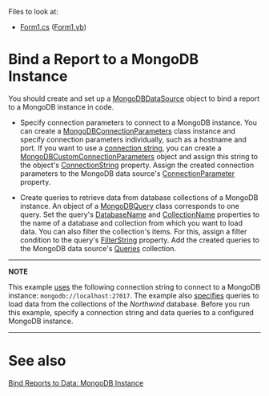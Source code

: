 ﻿Files to look at:

* [Form1.cs](./CS/Form1.cs) ([Form1.vb](./VB/Form1.vb))

# Bind a Report to a MongoDB Instance

You should create and set up a [MongoDBDataSource](https://docs.devexpress.com/CoreLibraries/DevExpress.DataAccess.MongoDB.MongoDBDataSource?v=21.1) object to bind a report to a MongoDB instance in code. 

* Specify connection parameters to connect to a MongoDB instance. You can create a [MongoDBConnectionParameters](https://docs.devexpress.com/CoreLibraries/DevExpress.DataAccess.ConnectionParameters.MongoDBConnectionParameters?v=21.1)
class instance and specify connection parameters individually, such as a hostname and port. If you want to use a [connection string](https://docs.mongodb.com/manual/reference/connection-string/), you can create a [MongoDBCustomConnectionParameters](https://docs.devexpress.com/CoreLibraries/DevExpress.DataAccess.ConnectionParameters.MongoDBCustomConnectionParameters?v=21.1) object
and assign this string to the object's [ConnectionString](https://docs.devexpress.com/CoreLibraries/DevExpress.DataAccess.ConnectionParameters.MongoDBCustomConnectionParameters.ConnectionString?v=21.1) property.
Assign the created connection parameters to the MongoDB data source's [ConnectionParameter](https://docs.devexpress.com/CoreLibraries/DevExpress.DataAccess.MongoDB.MongoDBDataSourceBase.ConnectionParameters?v=21.1) property.

* Create queries to retrieve data from database collections of a MongoDB instance. An object of a [MongoDBQuery](https://docs.devexpress.com/CoreLibraries/DevExpress.DataAccess.MongoDB.MongoDBQuery?v=21.1) class corresponds to one query. Set
the query's [DatabaseName](https://docs.devexpress.com/CoreLibraries/DevExpress.DataAccess.MongoDB.MongoDBQuery.DatabaseName?v=21.1) and [CollectionName](https://docs.devexpress.com/CoreLibraries/DevExpress.DataAccess.MongoDB.MongoDBQuery.CollectionName?v=21.1)
properties to the name of a database and collection from which you want to load data. You can also filter the collection's items. For this, assign a filter condition to the query's [FilterString](https://docs.devexpress.com/CoreLibraries/DevExpress.DataAccess.MongoDB.MongoDBQuery.FilterString?v=21.1) property.
Add the created queries to the MongoDB data source's [Queries](https://docs.devexpress.com/CoreLibraries/DevExpress.DataAccess.MongoDB.MongoDBDataSourceBase.Queries?v=21.1) collection.

---
**NOTE**

This example [uses](./CS/Form1.cs#L22) the following connection string to connect to a MongoDB instance: `mongodb://localhost:27017`. The example also [specifies](./CS/Form1.cs#L26) queries to load data from the collections of the *Northwind* database. Before you run this example, specify a connection string and data queries to a configured MongoDB instance.

---

# See also

[Bind Reports to Data: MongoDB Instance](https://docs.devexpress.com/XtraReports/403044/detailed-guide-to-devexpress-reporting/bind-reports-to-data/mongodb-instance?v=21.1)